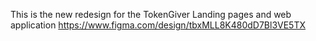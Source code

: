 This is the new redesign for the TokenGiver Landing pages and web application 
https://www.figma.com/design/tbxMLL8K480dD7Bl3VE5TX
